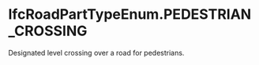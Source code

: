 IfcRoadPartTypeEnum.PEDESTRIAN_CROSSING
=======================================
Designated level crossing over a road for pedestrians.  



